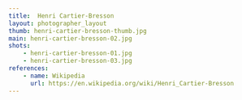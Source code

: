 ```yaml
---
title:  Henri Cartier-Bresson
layout: photographer_layout
thumb: henri-cartier-bresson-thumb.jpg
main: henri-cartier-bresson-02.jpg
shots:
    - henri-cartier-bresson-01.jpg
    - henri-cartier-bresson-03.jpg
references:
    - name: Wikipedia
      url: https://en.wikipedia.org/wiki/Henri_Cartier-Bresson
---
```

